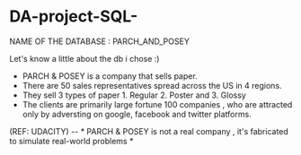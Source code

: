 # DA-project-SQL-

NAME OF THE DATABASE : PARCH_AND_POSEY    

Let's know a little about the db i chose :)
 - PARCH & POSEY is a company that sells paper.
 - There are 50 sales representatives spread across the US in 4 regions.
 - They sell 3 types of paper 1. Regular 2. Poster and 3. Glossy
 - The clients are primarily large fortune 100 companies , who are attracted only by adversting on google, facebook and twitter platforms.

(REF: UDACITY) -- * PARCH & POSEY is not a real company , it's fabricated to simulate real-world problems *
  




